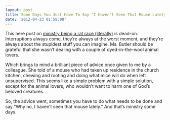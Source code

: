 ```yaml
---
layout: post
title: Some Days You Just Have To Say "I Haven't Seen That Mouse Lately" [Church]
date: '2012-04-23 01:58:00'
---
```



This here post on [ministry being a rat race (literally)](http://www.abpnews.com/content/view/7323/9/) is dead-on. Interruptions always come, they’re always at the worst moment, and they’re always about the stupidest stuff you can imagine. Ms. Butler should be grateful that she wasn’t dealing with a couple of dyed-in-the-wool animal lovers.

Which brings to mind a brilliant piece of advice once given to me by a colleague. She told of a mouse who had taken up residence in the church kitchen, chewing and rooting and doing what mice will do when left unsupervised. This seems like a simple problem with a simple solution, except for the animal lovers, who wouldn’t want to harm one of God’s beloved creatures.

So, the advice went, sometimes you have to do what needs to be done and say “Why no, I haven’t seen that mouse lately.” And that’s ministry some days.


